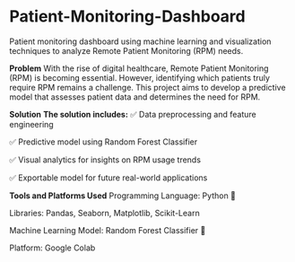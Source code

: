 # Patient-Monitoring-Dashboard
Patient monitoring dashboard using machine learning and visualization techniques to analyze Remote Patient Monitoring (RPM) needs.

**Problem**
With the rise of digital healthcare, Remote Patient Monitoring (RPM) is becoming essential. However, identifying which patients truly require RPM remains a challenge.
This project aims to develop a predictive model that assesses patient data and determines the need for RPM.

**Solution**
**The solution includes:**
✅ Data preprocessing and feature engineering

✅ Predictive model using Random Forest Classifier

✅ Visual analytics for insights on RPM usage trends

✅ Exportable model for future real-world applications

**Tools and Platforms Used**
Programming Language: Python 🐍

Libraries: Pandas, Seaborn, Matplotlib, Scikit-Learn

Machine Learning Model: Random Forest Classifier 🌳

Platform: Google Colab

